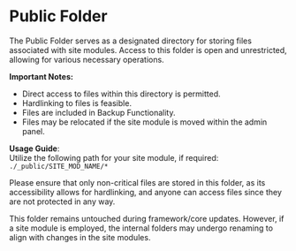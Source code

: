 # Public Folder

The Public Folder serves as a designated directory for storing files associated with site modules. Access to this folder is open and unrestricted, allowing for various necessary operations.

**Important Notes:**
- Direct access to files within this directory is permitted.
- Hardlinking to files is feasible.
- Files are included in Backup Functionality.
- Files may be relocated if the site module is moved within the admin panel.

**Usage Guide**:  
Utilize the following path for your site module, if required:  
`./_public/SITE_MOD_NAME/*`

Please ensure that only non-critical files are stored in this folder, as its accessibility allows for hardlinking, and anyone can access files since they are not protected in any way.

This folder remains untouched during framework/core updates. However, if a site module is employed, the internal folders may undergo renaming to align with changes in the site modules.